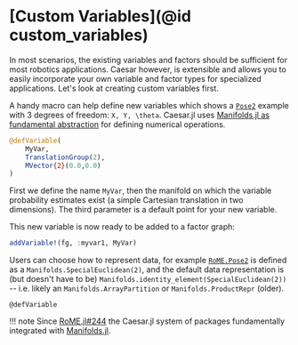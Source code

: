 # [Custom Variables](@id custom_variables)

In most scenarios, the existing variables and factors should be sufficient for most robotics applications. Caesar however, is extensible and allows you to easily incorporate your own variable and factor types for specialized applications.  Let's look at creating custom variables first.

A handy macro can help define new variables which shows a [`Pose2`](@ref) example with 3 degrees of freedom: ``X, Y, \theta``.  Caesar.jl uses [Manifolds.jl as fundamental abstraction](https://juliamanifolds.github.io/Manifolds.jl/latest/examples/manifold.html) for defining numerical operations.
```julia
@defVariable(
    MyVar,
    TranslationGroup(2),
    MVector{2}(0.0,0.0)
)
```

First we define the name `MyVar`, then the manifold on which the variable probability estimates exist (a simple Cartesian translation in two dimensions).  The third parameter is a default point for your new variable.

This new variable is now ready to be added to a factor graph:
```julia
addVariable!(fg, :myvar1, MyVar)
```

Users can choose how to represent data, for example [`RoME.Pose2`](@ref) is defined as a `Manifolds.SpecialEuclidean(2)`, and the default data representation is (but doesn't have to be) `Manifolds.identity_element(SpecialEuclidean(2))` -- i.e. likely an `Manifolds.ArrayPartition` or `Manifolds.ProductRepr` (older).
```@docs
@defVariable
```

!!! note
    Since [RoME.jl#244](http://www.github.com/JuliaRobotics/RoME.jl/issues/244) the Caesar.jl system of packages fundamentally integrated with [Manifolds.jl](http://www.github.com/JuliaManifolds/Manifolds.jl).